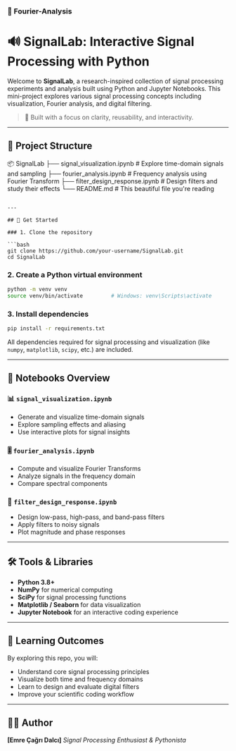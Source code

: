### 📘 Fourier-Analysis

# 🔊 SignalLab: Interactive Signal Processing with Python

Welcome to **SignalLab**, a research-inspired collection of signal processing experiments and analysis built using Python and Jupyter Notebooks. This mini-project explores various signal processing concepts including visualization, Fourier analysis, and digital filtering.

> 🧠 Built with a focus on clarity, reusability, and interactivity.

---

## 🧱 Project Structure


📦 SignalLab
├── signal\_visualization.ipynb     # Explore time-domain signals and sampling
├── fourier\_analysis.ipynb         # Frequency analysis using Fourier Transform
├── filter\_design\_response.ipynb   # Design filters and study their effects
└── README.md                      # This beautiful file you're reading

````

---

## 🚀 Get Started

### 1. Clone the repository

```bash
git clone https://github.com/your-username/SignalLab.git
cd SignalLab
````

### 2. Create a Python virtual environment

```bash
python -m venv venv
source venv/bin/activate         # Windows: venv\Scripts\activate
```

### 3. Install dependencies

```bash
pip install -r requirements.txt
```

All dependencies required for signal processing and visualization (like `numpy`, `matplotlib`, `scipy`, etc.) are included.

---

## 📘 Notebooks Overview

### 📊 `signal_visualization.ipynb`

* Generate and visualize time-domain signals
* Explore sampling effects and aliasing
* Use interactive plots for signal insights

### 🎚️ `fourier_analysis.ipynb`

* Compute and visualize Fourier Transforms
* Analyze signals in the frequency domain
* Compare spectral components

### 🧽 `filter_design_response.ipynb`

* Design low-pass, high-pass, and band-pass filters
* Apply filters to noisy signals
* Plot magnitude and phase responses

---

## 🛠 Tools & Libraries

* **Python 3.8+**
* **NumPy** for numerical computing
* **SciPy** for signal processing functions
* **Matplotlib / Seaborn** for data visualization
* **Jupyter Notebook** for an interactive coding experience

---

## 🧠 Learning Outcomes

By exploring this repo, you will:

* Understand core signal processing principles
* Visualize both time and frequency domains
* Learn to design and evaluate digital filters
* Improve your scientific coding workflow

---

## 🙋‍♂️ Author

**\[Emre Çağrı Dalcı]**
*Signal Processing Enthusiast & Pythonista*

